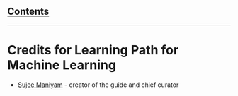 <link rel='stylesheet' href='assets/css/main.css'/>

## [Contents](contents.md)
---


# Credits for Learning Path for Machine Learning

* [Sujee Maniyam](https://elephantscale.com/our-team/sujee-maniyam/) - creator of the guide and chief curator
